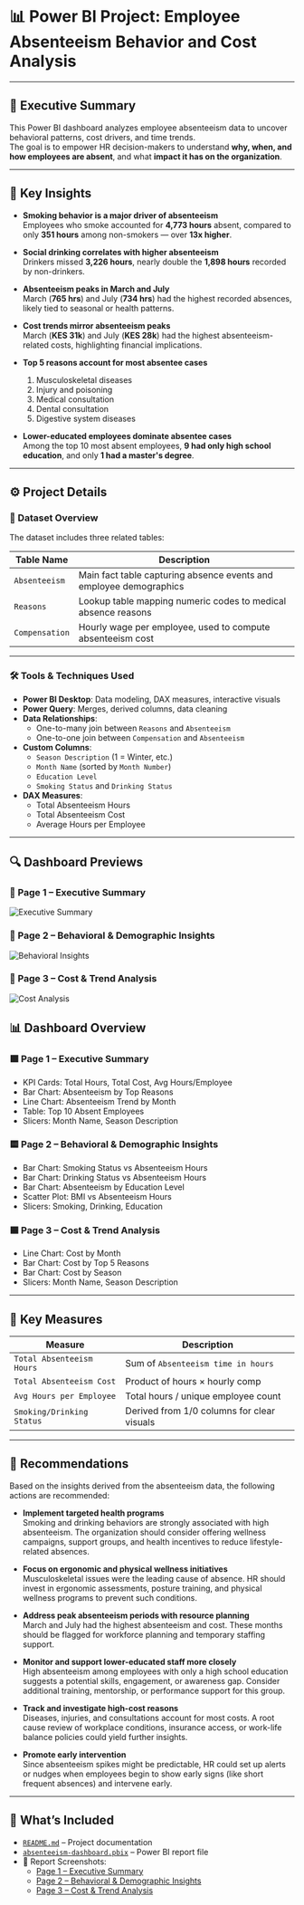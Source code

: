 # 📊 Power BI Project: Employee Absenteeism Behavior and Cost Analysis

---

## 🔺 Executive Summary

This Power BI dashboard analyzes employee absenteeism data to uncover behavioral patterns, cost drivers, and time trends.  
The goal is to empower HR decision-makers to understand **why, when, and how employees are absent**, and what **impact it has on the organization**.

---

## 🔹 Key Insights

- **Smoking behavior is a major driver of absenteeism**  
  Employees who smoke accounted for **4,773 hours** absent, compared to only **351 hours** among non-smokers — over **13x higher**.

- **Social drinking correlates with higher absenteeism**  
  Drinkers missed **3,226 hours**, nearly double the **1,898 hours** recorded by non-drinkers.

- **Absenteeism peaks in March and July**  
  March (**765 hrs**) and July (**734 hrs**) had the highest recorded absences, likely tied to seasonal or health patterns.

- **Cost trends mirror absenteeism peaks**  
  March (**KES 31k**) and July (**KES 28k**) had the highest absenteeism-related costs, highlighting financial implications.

- **Top 5 reasons account for most absentee cases**  
  1. Musculoskeletal diseases  
  2. Injury and poisoning  
  3. Medical consultation  
  4. Dental consultation  
  5. Digestive system diseases

- **Lower-educated employees dominate absentee cases**  
  Among the top 10 most absent employees, **9 had only high school education**, and only **1 had a master's degree**.

---

## ⚙️ Project Details

### 📁 Dataset Overview

The dataset includes three related tables:

| Table Name     | Description |
|----------------|-------------|
| `Absenteeism`  | Main fact table capturing absence events and employee demographics |
| `Reasons`      | Lookup table mapping numeric codes to medical absence reasons |
| `Compensation` | Hourly wage per employee, used to compute absenteeism cost |

---

### 🛠 Tools & Techniques Used

- **Power BI Desktop**: Data modeling, DAX measures, interactive visuals
- **Power Query**: Merges, derived columns, data cleaning
- **Data Relationships**:
  - One-to-many join between `Reasons` and `Absenteeism`
  - One-to-one join between `Compensation` and `Absenteeism`
- **Custom Columns**:
  - `Season Description` (1 = Winter, etc.)
  - `Month Name` (sorted by `Month Number`)
  - `Education Level`
  - `Smoking Status` and `Drinking Status`
- **DAX Measures**:
  - Total Absenteeism Hours
  - Total Absenteeism Cost
  - Average Hours per Employee

---
## 🔍 Dashboard Previews

### 📄 Page 1 – Executive Summary
![Executive Summary](page1.png)

### 📄 Page 2 – Behavioral & Demographic Insights
![Behavioral Insights](page2.png)

### 📄 Page 3 – Cost & Trend Analysis
![Cost Analysis](page3.png)


## 📊 Dashboard Overview

### 🟩 Page 1 – Executive Summary
- KPI Cards: Total Hours, Total Cost, Avg Hours/Employee
- Bar Chart: Absenteeism by Top Reasons
- Line Chart: Absenteeism Trend by Month
- Table: Top 10 Absent Employees
- Slicers: Month Name, Season Description

### 🟨 Page 2 – Behavioral & Demographic Insights
- Bar Chart: Smoking Status vs Absenteeism Hours
- Bar Chart: Drinking Status vs Absenteeism Hours
- Bar Chart: Absenteeism by Education Level
- Scatter Plot: BMI vs Absenteeism Hours
- Slicers: Smoking, Drinking, Education

### 🟦 Page 3 – Cost & Trend Analysis
- Line Chart: Cost by Month
- Bar Chart: Cost by Top 5 Reasons
- Bar Chart: Cost by Season
- Slicers: Month Name, Season Description

---

## 🧮 Key Measures

| Measure                        | Description |
|-------------------------------|-------------|
| `Total Absenteeism Hours`     | Sum of `Absenteeism time in hours` |
| `Total Absenteeism Cost`      | Product of hours × hourly comp |
| `Avg Hours per Employee`      | Total hours / unique employee count |
| `Smoking/Drinking Status`     | Derived from 1/0 columns for clear visuals |

---
## 📢 Recommendations

Based on the insights derived from the absenteeism data, the following actions are recommended:

- **Implement targeted health programs**  
  Smoking and drinking behaviors are strongly associated with high absenteeism. The organization should consider offering wellness campaigns, support groups, and health incentives to reduce lifestyle-related absences.

- **Focus on ergonomic and physical wellness initiatives**  
  Musculoskeletal issues were the leading cause of absence. HR should invest in ergonomic assessments, posture training, and physical wellness programs to prevent such conditions.

- **Address peak absenteeism periods with resource planning**  
  March and July had the highest absenteeism and cost. These months should be flagged for workforce planning and temporary staffing support.

- **Monitor and support lower-educated staff more closely**  
  High absenteeism among employees with only a high school education suggests a potential skills, engagement, or awareness gap. Consider additional training, mentorship, or performance support for this group.

- **Track and investigate high-cost reasons**  
  Diseases, injuries, and consultations account for most costs. A root cause review of workplace conditions, insurance access, or work-life balance policies could yield further insights.

- **Promote early intervention**  
  Since absenteeism spikes might be predictable, HR could set up alerts or nudges when employees begin to show early signs (like short frequent absences) and intervene early.
---

## 📂 What’s Included

- [`README.md`](./README.md) – Project documentation  
- [`absenteeism-dashboard.pbix`](./absenteeism-dashboard.pbix) – Power BI report file  
- 📸 Report Screenshots:  
  - [Page 1 – Executive Summary](./page1.png)  
  - [Page 2 – Behavioral & Demographic Insights](./page2.png)  
  - [Page 3 – Cost & Trend Analysis](./page3.png)

  


